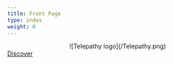 ```yaml
---
title: Front Page
type: index
weight: 0
---
```


<center>![Telepathy logo](/Telepathy.png)</center>

<div class="repo">
 <a href="/about" target="_blank">
    <i class="icon icon-note"></i> Discover
</a>
</div>
